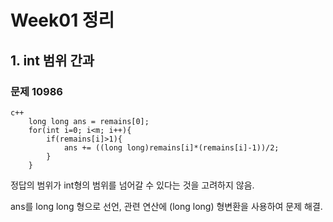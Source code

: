 # Week01 정리

## 1. int 범위 간과

### 문제 10986

```
c++
    long long ans = remains[0];
    for(int i=0; i<m; i++){
        if(remains[i]>1){
            ans += ((long long)remains[i]*(remains[i]-1))/2;
        }
    }
```
정답의 범위가 int형의 범위를 넘어갈 수 있다는 것을 고려하지 않음.

ans를 long long 형으로 선언, 관련 연산에 (long long) 형변환을 사용하여 문제 해결.